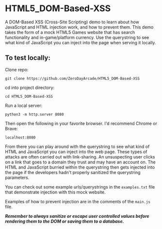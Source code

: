 # HTML5_DOM-Based-XSS
A DOM-Based XSS (Cross-Site Scripting) demo to learn about how JavaScript and HTML injection work, and how to prevent them. This demo takes the form of a mock HTML5 Games website that has search functionality and in-game/platform currency. Use the querystring to see what kind of JavaScript you can inject into the page when serving it locally.

## To test locally:
Clone repo:
```
git clone https://github.com/ZeroDayArcade/HTML5_DOM-Based-XSS
```
cd into project directory:
```
cd HTML5_DOM-Based-XSS
```
Run a local server:
```
python3 -m http.server 8080
```

Then open the following in your favorite browser. I'd recommend Chrome or Brave:
```
localhost:8080
```

From there you can play around with the querystring to see what kind of HTML and JavaScript you can inject into the web page. These types of attacks are often carried out with link-sharing. An unsuspecting user clicks on a link that goes to a domain they trust and may have an account on. The HTML and JavaScript burried within the querystring then gets injected into the page if the developers hadn't properly sanitized the querystring parameters. 

You can check out some example urls/querystrings in the `examples.txt` file that demonstrate injection with this mock website.

Examples of how to prevent injection are in the comments of the `main.js` file.

<strong><em>Remember to always sanitize or escape user controlled values before rendering them to the DOM or saving them to a database.</em></strong>


